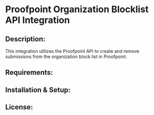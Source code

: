 # Proofpoint Organization Blocklist API Integration


## Description:
This integration utilizes the Proofpoint API to create and remove submissions from the organization block list in Proofpoint.

## Requirements:

## Installation & Setup:

## License: